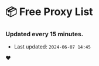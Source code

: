 # :package: Free Proxy List
### Updated every 15 minutes.

- Last updated: `2024-06-07 14:45`

:heart:
